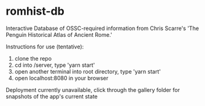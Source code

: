 # romhist-db
Interactive Database of OSSC-required information from Chris Scarre's 'The Penguin Historical Atlas of Ancient Rome.'

Instructions for use (tentative):
1. clone the repo
2. cd into /server, type 'yarn start'
3. open another terminal into root directory, type 'yarn start'
4. open localhost:8080 in your browser

Deployment currently unavailable, click through the gallery folder for snapshots of the app's current state
